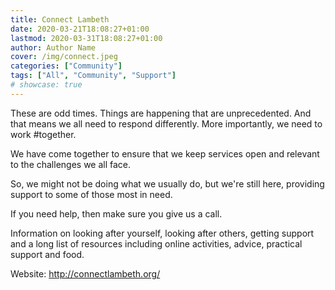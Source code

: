 ```yaml
---
title: Connect Lambeth
date: 2020-03-21T18:08:27+01:00
lastmod: 2020-03-31T18:08:27+01:00
author: Author Name
cover: /img/connect.jpeg
categories: ["Community"]
tags: ["All", "Community", "Support"]
# showcase: true
---
```


These are odd times. Things are happening that are unprecedented. And that means we all need to respond differently. More importantly, we need to work #together.

We have come together to ensure that we keep services open and relevant to the challenges we all face.

So, we might not be doing what we usually do, but we're still here, providing support to some of those most in need.

If you need help, then make sure you give us a call.

Information on looking after yourself, looking after others, getting support and a long list of resources including online activities, advice, practical support and food. 

Website: http://connectlambeth.org/

